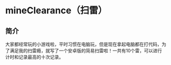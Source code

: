mineClearance（扫雷）
====
简介
----
大家都经常玩的小游戏啦，平时习惯在电脑玩，但是现在拿起电脑都在打代码，为了满足我的扫雷瘾，就写了一个安卓版的简易扫雷啦！一共有10个雷，可以进行计时和记录最高的十次记录。
